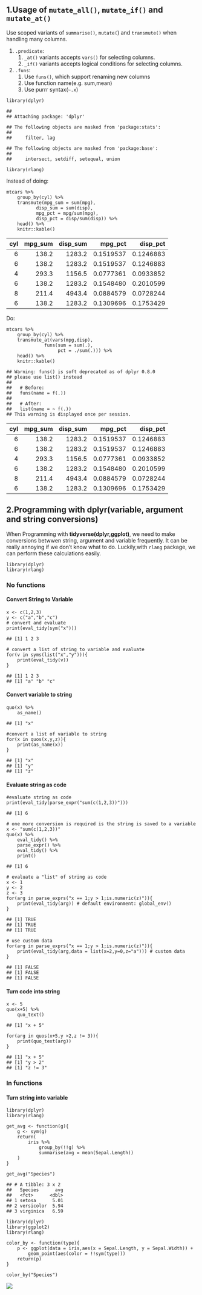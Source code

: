 1.Usage of `mutate_all()`, `mutate_if()` and `mutate_at()`
----------------------------------------------------------

Use scoped variants of `summarise()`, `mutate(`) and `transmute()` when
handling many columns.

1.  `.predicate`:
    1.  `_at()` variants accepts `vars()` for selecting columns.
    2.  `_if()` variants accepts logical conditions for selecting
        columns.
2.  `.funs`:
    1.  Use `funs()`, which support renaming new columns
    2.  Use function name(e.g. sum,mean)
    3.  Use purrr syntax(`~.x`)

<!-- -->

    library(dplyr)

    ## 
    ## Attaching package: 'dplyr'

    ## The following objects are masked from 'package:stats':
    ## 
    ##     filter, lag

    ## The following objects are masked from 'package:base':
    ## 
    ##     intersect, setdiff, setequal, union

    library(rlang)

Instead of doing:

    mtcars %>%
        group_by(cyl) %>%
        transmute(mpg_sum = sum(mpg),
               disp_sum = sum(disp),
               mpg_pct = mpg/sum(mpg),
               disp_pct = disp/sum(disp)) %>%
        head() %>%
        knitr::kable()

<table>
<thead>
<tr class="header">
<th style="text-align: right;">cyl</th>
<th style="text-align: right;">mpg_sum</th>
<th style="text-align: right;">disp_sum</th>
<th style="text-align: right;">mpg_pct</th>
<th style="text-align: right;">disp_pct</th>
</tr>
</thead>
<tbody>
<tr class="odd">
<td style="text-align: right;">6</td>
<td style="text-align: right;">138.2</td>
<td style="text-align: right;">1283.2</td>
<td style="text-align: right;">0.1519537</td>
<td style="text-align: right;">0.1246883</td>
</tr>
<tr class="even">
<td style="text-align: right;">6</td>
<td style="text-align: right;">138.2</td>
<td style="text-align: right;">1283.2</td>
<td style="text-align: right;">0.1519537</td>
<td style="text-align: right;">0.1246883</td>
</tr>
<tr class="odd">
<td style="text-align: right;">4</td>
<td style="text-align: right;">293.3</td>
<td style="text-align: right;">1156.5</td>
<td style="text-align: right;">0.0777361</td>
<td style="text-align: right;">0.0933852</td>
</tr>
<tr class="even">
<td style="text-align: right;">6</td>
<td style="text-align: right;">138.2</td>
<td style="text-align: right;">1283.2</td>
<td style="text-align: right;">0.1548480</td>
<td style="text-align: right;">0.2010599</td>
</tr>
<tr class="odd">
<td style="text-align: right;">8</td>
<td style="text-align: right;">211.4</td>
<td style="text-align: right;">4943.4</td>
<td style="text-align: right;">0.0884579</td>
<td style="text-align: right;">0.0728244</td>
</tr>
<tr class="even">
<td style="text-align: right;">6</td>
<td style="text-align: right;">138.2</td>
<td style="text-align: right;">1283.2</td>
<td style="text-align: right;">0.1309696</td>
<td style="text-align: right;">0.1753429</td>
</tr>
</tbody>
</table>

Do:

    mtcars %>%
        group_by(cyl) %>%
        transmute_at(vars(mpg,disp),
                  funs(sum = sum(.),
                       pct = ./sum(.))) %>%
        head() %>%
        knitr::kable()

    ## Warning: funs() is soft deprecated as of dplyr 0.8.0
    ## please use list() instead
    ## 
    ##   # Before:
    ##   funs(name = f(.))
    ## 
    ##   # After: 
    ##   list(name = ~ f(.))
    ## This warning is displayed once per session.

<table>
<thead>
<tr class="header">
<th style="text-align: right;">cyl</th>
<th style="text-align: right;">mpg_sum</th>
<th style="text-align: right;">disp_sum</th>
<th style="text-align: right;">mpg_pct</th>
<th style="text-align: right;">disp_pct</th>
</tr>
</thead>
<tbody>
<tr class="odd">
<td style="text-align: right;">6</td>
<td style="text-align: right;">138.2</td>
<td style="text-align: right;">1283.2</td>
<td style="text-align: right;">0.1519537</td>
<td style="text-align: right;">0.1246883</td>
</tr>
<tr class="even">
<td style="text-align: right;">6</td>
<td style="text-align: right;">138.2</td>
<td style="text-align: right;">1283.2</td>
<td style="text-align: right;">0.1519537</td>
<td style="text-align: right;">0.1246883</td>
</tr>
<tr class="odd">
<td style="text-align: right;">4</td>
<td style="text-align: right;">293.3</td>
<td style="text-align: right;">1156.5</td>
<td style="text-align: right;">0.0777361</td>
<td style="text-align: right;">0.0933852</td>
</tr>
<tr class="even">
<td style="text-align: right;">6</td>
<td style="text-align: right;">138.2</td>
<td style="text-align: right;">1283.2</td>
<td style="text-align: right;">0.1548480</td>
<td style="text-align: right;">0.2010599</td>
</tr>
<tr class="odd">
<td style="text-align: right;">8</td>
<td style="text-align: right;">211.4</td>
<td style="text-align: right;">4943.4</td>
<td style="text-align: right;">0.0884579</td>
<td style="text-align: right;">0.0728244</td>
</tr>
<tr class="even">
<td style="text-align: right;">6</td>
<td style="text-align: right;">138.2</td>
<td style="text-align: right;">1283.2</td>
<td style="text-align: right;">0.1309696</td>
<td style="text-align: right;">0.1753429</td>
</tr>
</tbody>
</table>

2.Programming with dplyr(variable, argument and string conversions)
-------------------------------------------------------------------

When Programming with **tidyverse(dplyr,ggplot)**, we need to make
conversions betwwen string, argument and variable frequently. It can be
really annoying if we don’t know what to do. Luckily,with `rlang`
package, we can perform these calculations easily.

    library(dplyr)
    library(rlang)

### No functions

#### Convert String to Variable

    x <- c(1,2,3) 
    y <- c("a","b","c")
    # convert and evaluate
    print(eval_tidy(sym("x")))

    ## [1] 1 2 3

    # convert a list of string to variable and evaluate
    for(v in syms(list("x","y"))){
        print(eval_tidy(v))
    }

    ## [1] 1 2 3
    ## [1] "a" "b" "c"

#### Convert variable to string

    quo(x) %>%
        as_name()

    ## [1] "x"

    #convert a list of variable to string
    for(x in quos(x,y,z)){
        print(as_name(x))
    }

    ## [1] "x"
    ## [1] "y"
    ## [1] "z"

#### Evaluate string as code

    #evaluate string as code
    print(eval_tidy(parse_expr("sum(c(1,2,3))")))

    ## [1] 6

    # one more conversion is required is the string is saved to a variable
    x <- "sum(c(1,2,3))"
    quo(x) %>%
        eval_tidy() %>%
        parse_expr() %>%
        eval_tidy() %>%
        print()

    ## [1] 6

    # evaluate a "list" of string as code
    x <- 1
    y <- 2
    z <- 3
    for(arg in parse_exprs("x == 1;y > 1;is.numeric(z)")){
        print(eval_tidy(arg)) # default environment: global_env()
    }

    ## [1] TRUE
    ## [1] TRUE
    ## [1] TRUE

    # use custom data
    for(arg in parse_exprs("x == 1;y > 1;is.numeric(z)")){
        print(eval_tidy(arg,data = list(x=2,y=0,z="a"))) # custom data
    }

    ## [1] FALSE
    ## [1] FALSE
    ## [1] FALSE

#### Turn code into string

    x <- 5
    quo(x+5) %>% 
        quo_text()

    ## [1] "x + 5"

    for(arg in quos(x+5,y >2,z != 3)){
        print(quo_text(arg))
    }

    ## [1] "x + 5"
    ## [1] "y > 2"
    ## [1] "z != 3"

### In functions

#### Turn string into variable

    library(dplyr)
    library(rlang)

    get_avg <- function(g){
        g <- sym(g)
        return(
            iris %>%
                group_by(!!g) %>%
                summarise(avg = mean(Sepal.Length))
        )
    }

    get_avg("Species")

    ## # A tibble: 3 x 2
    ##   Species      avg
    ##   <fct>      <dbl>
    ## 1 setosa      5.01
    ## 2 versicolor  5.94
    ## 3 virginica   6.59

    library(dplyr)
    library(ggplot2)
    library(rlang)

    color_by <- function(type){
        p <- ggplot(data = iris,aes(x = Sepal.Length, y = Sepal.Width)) +
            geom_point(aes(color = !!sym(type)))
        return(p)
    }

    color_by("Species")

![](README_files/figure-markdown_strict/unnamed-chunk-10-1.png)
